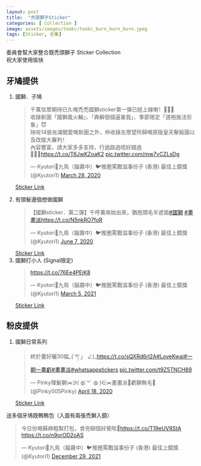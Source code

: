 ```yaml
---
layout: post
title:  "禿頭獅子Sticker"
categories: [ Collection ]
image: assets/images/tookc/tookc_burn_burn_burn.jpeg
tags: [Sticker, 合集]
---
```

委員會幫大家整合既禿頭獅子 Sticker Collection<br> 
祝大家使用愉快


## 牙鳩提供<br>
<ol>

<li>國獅．子鳩
<blockquote class="twitter-tweet"><p lang="zh" dir="ltr">千萬信眾期待已久嘅禿禿國獅sticker第一彈已經上線喇！🎉🎉🎉<br>收錄新圖「國獅風火輪」、「典解個個逼害我」、季節限定「道袍施法形象」😈<br>除咗14張充滿關愛嘅新圖之外，仲收錄左眾望所歸嘅原版皇天擊殺圖以及改版大審判！<br>內容豐富，請大家多多支持，行過路過唔好錯過🙇🏿‍♀️<a href="https://t.co/T6JwKZoaK2">https://t.co/T6JwKZoaK2</a> <a href="https://t.co/mw7vCZLsDg">pic.twitter.com/mw7vCZLsDg</a></p>&mdash; Kyutori🔸九鳥（腦霧中）🐦推圈罵戰滋事份子 (香港) 最佳上鏡獎 (@Kyutori1) <a href="https://twitter.com/Kyutori1/status/1243888363049910273?ref_src=twsrc%5Etfw">March 28, 2020</a></blockquote> <script async src="https://platform.twitter.com/widgets.js" charset="utf-8"></script>

<a href="https://whatsticker.online/p/272355iXAFFrt/HK/zh">Sticker Link</a>
</li>

<li>有頭髮邊個想做國獅<br>
<blockquote class="twitter-tweet"><p lang="zh" dir="ltr">【國獅sticker．第二彈】千呼萬喚始出來，猶抱頭毛半遮面<a href="https://twitter.com/hashtag/%E5%9C%8B%E7%8D%85?src=hash&amp;ref_src=twsrc%5Etfw">#國獅</a> <a href="https://twitter.com/hashtag/%E7%95%AB%E7%95%AB%E6%B4%BE?src=hash&amp;ref_src=twsrc%5Etfw">#畫畫派</a><a href="https://t.co/N5nkRO7foR">https://t.co/N5nkRO7foR</a></p>&mdash; Kyutori🔸九鳥（腦霧中）🐦推圈罵戰滋事份子 (香港) 最佳上鏡獎 (@Kyutori1) <a href="https://twitter.com/Kyutori1/status/1269527413790093313?ref_src=twsrc%5Etfw">June 7, 2020</a></blockquote> <script async src="https://platform.twitter.com/widgets.js" charset="utf-8"></script>
<a href="https://whatsticker.online/p/291742s722KC1/HK/zh">Sticker Link</a>
</li>


<li>國獅打小人 (Signal限定)
<blockquote class="twitter-tweet"><p lang="qme" dir="ltr"><a href="https://t.co/76Ee4PEjK8">https://t.co/76Ee4PEjK8</a></p>&mdash; Kyutori🔸九鳥（腦霧中）🐦推圈罵戰滋事份子 (香港) 最佳上鏡獎 (@Kyutori1) <a href="https://twitter.com/Kyutori1/status/1367719797388021762?ref_src=twsrc%5Etfw">March 5, 2021</a></blockquote> <script async src="https://platform.twitter.com/widgets.js" charset="utf-8"></script>
<a href="https://signal.art/addstickers/#pack_id=e02a7ca1b0a22e7fcb288faffa77b961&pack_key=feeaf7f3ba5cb6bac0d2587346a2f81adfe9cf98563f5b68bb7ecee32769df97">Sticker Link</a>

</li>
</ol>

## 粉皮提供
<ol>
<li>國獅日常系列
<blockquote class="twitter-tweet"><p lang="zh" dir="ltr">終於畫好曬30幅_(´ཀ`」 ∠)_<a href="https://t.co/sQXRd6rl2A">https://t.co/sQXRd6rl2A</a><a href="https://twitter.com/hashtag/LoveKwai?src=hash&amp;ref_src=twsrc%5Etfw">#LoveKwai</a><a href="https://twitter.com/hashtag/%E4%B8%80%E6%9C%9F%E4%B8%80%E7%95%AB%E8%99%A7?src=hash&amp;ref_src=twsrc%5Etfw">#一期一畫虧</a><a href="https://twitter.com/hashtag/%E7%95%AB%E7%95%AB%E6%B4%BE?src=hash&amp;ref_src=twsrc%5Etfw">#畫畫派</a><a href="https://twitter.com/hashtag/whatsappstickers?src=hash&amp;ref_src=twsrc%5Etfw">#whatsappstickers</a> <a href="https://t.co/t9Z5TNCH89">pic.twitter.com/t9Z5TNCH89</a></p>&mdash; Pinky理髮獅✂️∋( ◍´꒳` ◍ )∈✂️畫畫派🎨虧獅無毛🦁 (@Pinky005Pinky) <a href="https://twitter.com/Pinky005Pinky/status/1251437033156833284?ref_src=twsrc%5Etfw">April 18, 2020</a></blockquote> <script async src="https://platform.twitter.com/widgets.js" charset="utf-8"></script>
<a href="https://whatsticker.online/p/278795CVY8GmM/HK/zh">Sticker Link</a>

</li>
</ol>


送多個牙鳩既鴨鴨包（入面有兩張禿獅入鏡）
<blockquote class="twitter-tweet"><p lang="zh" dir="ltr">今日份嘅蘇麻粗製打包，食完瞓個好覺啦🥴<a href="https://t.co/T19eUV8StA">https://t.co/T19eUV8StA</a> <a href="https://t.co/n9orOD2oAS">https://t.co/n9orOD2oAS</a></p>&mdash; Kyutori🔸九鳥（腦霧中）🐦推圈罵戰滋事份子 (香港) 最佳上鏡獎 (@Kyutori1) <a href="https://twitter.com/Kyutori1/status/1476203531811971074?ref_src=twsrc%5Etfw">December 29, 2021</a></blockquote> <script async src="https://platform.twitter.com/widgets.js" charset="utf-8"></script>